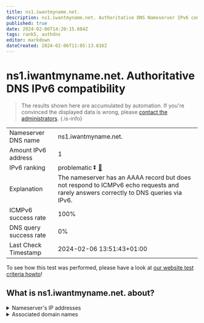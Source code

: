 ```yaml
---
title: ns1.iwantmyname.net.
description: ns1.iwantmyname.net. Authoritative DNS Nameserver IPv6 compatibility
published: true
date: 2024-02-06T14:20:15.684Z
tags: rank5, authdns
editor: markdown
dateCreated: 2024-02-06T11:05:13.816Z
---
```


# ns1.iwantmyname.net. Authoritative DNS IPv6 compatibility

> The results shown here are accumulated by automation. If you're convinced the displayed data is wrong, please [contact the administrators](/howto/chat). 
{.is-info}




|   |   |
| - | - |
| Nameserver DNS name | ns1.iwantmyname.net.
| Amount IPv6 address | 1
| IPv6 ranking | problematic :arrow_double_down: [🔗](/howto/ranking) |
| Explanation | The nameserver has an AAAA record but does not respond to ICMPv6 echo requests and rarely answers correctly to DNS queries via IPv6. |
| ICMPv6 success rate | 100%|
| DNS query success rate | 0% |
| Last Check Timestamp | 2024-02-06 13:51:43+01:00 |

To see how this test was performed, please have a look at [our website test criteria howto](/howto/testcriteria/authdns)!


## What is ns1.iwantmyname.net. about?




<details>
<summary>Nameserver's IP addresses</summary>

2001:4178:3:a357:62:116:159:99

</details>



<details>
<summary>Associated domain names</summary>

www.couchbase.com

</details>
